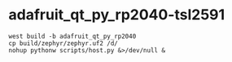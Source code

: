 # adafruit_qt_py_rp2040-tsl2591

```
west build -b adafruit_qt_py_rp2040
cp build/zephyr/zephyr.uf2 /d/
nohup pythonw scripts/host.py &>/dev/null &
```

